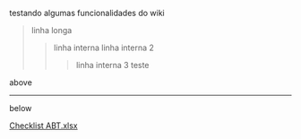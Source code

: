 testando algumas funcionalidades do wiki

>linha longa
>> linha interna
>> linha interna 2
>>>linha interna 3
>teste


above

--------

below

[Checklist ABT.xlsx](/.attachments/Checklist%20ABT-72f4d693-8c53-43e3-8f76-b0986ce566d8.xlsx)


